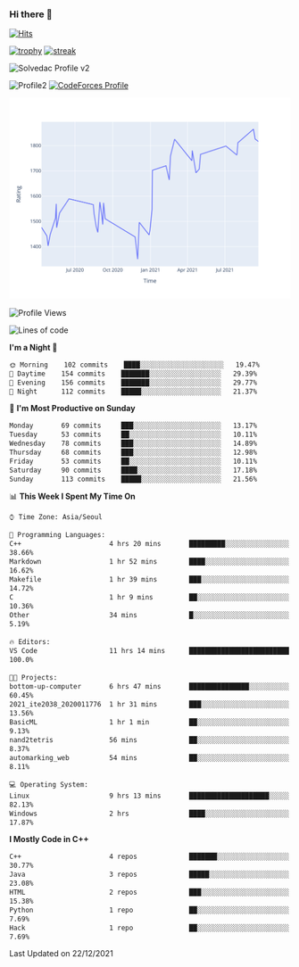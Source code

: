 ### Hi there 👋

<!--
**ingyu1008/ingyu1008** is a ✨ _special_ ✨ repository because its `README.md` (this file) appears on your GitHub profile.

Here are some ideas to get you started:

- 🔭 I’m currently working on ...
- 🌱 I’m currently learning ...
- 👯 I’m looking to collaborate on ...
- 🤔 I’m looking for help with ...
- 💬 Ask me about ...
- 📫 How to reach me: ...
- 😄 Pronouns: ...
- ⚡ Fun fact: ...
[![Github Profile](https://github-readme-stats.vercel.app/api?username=ingyu1008&count_private=true&hide=contribs,prs&show_icons=true&theme=vue-dark)](https://github.com/ingyu1008)  
-->
[![Hits](https://hits.seeyoufarm.com/api/count/incr/badge.svg?url=https%3A%2F%2Fgithub.com%2Fingyu1008)](https://github.com/ingyu1008)

[![trophy](https://github-profile-trophy.vercel.app/?username=ingyu1008&row=2&column=3&theme=flat)](https://github.com/ryo-ma/github-profile-trophy)
[![streak](https://github-readme-streak-stats.herokuapp.com/?user=ingyu1008)](https://github.com/ingyu1008)

<!-- ![Solvedac Profile](http://mazassumnida.wtf/api/v2/generate_badge?boj=ingyu1008) -->
![Solvedac Profile v2](https://github-readme-solvedac.hyp3rflow.vercel.app/api/?handle=ingyu1008)

![Profile2](https://github-readme-stats.vercel.app/api?username=ingyu1008&show_icons=true&hide_border=true&count_private=true)
[![CodeForces Profile](http://cf.leed.at?id=MatWhyTle)](https://codeforces.com/profile/MatWhyTle)

![Codeforces Graph](https://github.com/ingyu1008/Algorithm-Problem-Solving/blob/master/cfStats.svg)

<!--START_SECTION:waka-->
![Profile Views](http://img.shields.io/badge/Profile%20Views-6-blue)

![Lines of code](https://img.shields.io/badge/From%20Hello%20World%20I%27ve%20Written-199%20Thousand%20lines%20of%20code-blue)

**I'm a Night 🦉** 

```text
🌞 Morning    102 commits    ████░░░░░░░░░░░░░░░░░░░░░   19.47% 
🌆 Daytime    154 commits    ███████░░░░░░░░░░░░░░░░░░   29.39% 
🌃 Evening    156 commits    ███████░░░░░░░░░░░░░░░░░░   29.77% 
🌙 Night      112 commits    █████░░░░░░░░░░░░░░░░░░░░   21.37%

```
📅 **I'm Most Productive on Sunday** 

```text
Monday       69 commits     ███░░░░░░░░░░░░░░░░░░░░░░   13.17% 
Tuesday      53 commits     ██░░░░░░░░░░░░░░░░░░░░░░░   10.11% 
Wednesday    78 commits     ███░░░░░░░░░░░░░░░░░░░░░░   14.89% 
Thursday     68 commits     ███░░░░░░░░░░░░░░░░░░░░░░   12.98% 
Friday       53 commits     ██░░░░░░░░░░░░░░░░░░░░░░░   10.11% 
Saturday     90 commits     ████░░░░░░░░░░░░░░░░░░░░░   17.18% 
Sunday       113 commits    █████░░░░░░░░░░░░░░░░░░░░   21.56%

```


📊 **This Week I Spent My Time On** 

```text
⌚︎ Time Zone: Asia/Seoul

💬 Programming Languages: 
C++                      4 hrs 20 mins       █████████░░░░░░░░░░░░░░░░   38.66% 
Markdown                 1 hr 52 mins        ████░░░░░░░░░░░░░░░░░░░░░   16.62% 
Makefile                 1 hr 39 mins        ███░░░░░░░░░░░░░░░░░░░░░░   14.72% 
C                        1 hr 9 mins         ██░░░░░░░░░░░░░░░░░░░░░░░   10.36% 
Other                    34 mins             █░░░░░░░░░░░░░░░░░░░░░░░░   5.19%

🔥 Editors: 
VS Code                  11 hrs 14 mins      █████████████████████████   100.0%

🐱‍💻 Projects: 
bottom-up-computer       6 hrs 47 mins       ███████████████░░░░░░░░░░   60.45% 
2021_ite2038_2020011776  1 hr 31 mins        ███░░░░░░░░░░░░░░░░░░░░░░   13.56% 
BasicML                  1 hr 1 min          ██░░░░░░░░░░░░░░░░░░░░░░░   9.13% 
nand2tetris              56 mins             ██░░░░░░░░░░░░░░░░░░░░░░░   8.37% 
automarking_web          54 mins             ██░░░░░░░░░░░░░░░░░░░░░░░   8.11%

💻 Operating System: 
Linux                    9 hrs 13 mins       ████████████████████░░░░░   82.13% 
Windows                  2 hrs               ████░░░░░░░░░░░░░░░░░░░░░   17.87%

```

**I Mostly Code in C++** 

```text
C++                      4 repos             ███████░░░░░░░░░░░░░░░░░░   30.77% 
Java                     3 repos             █████░░░░░░░░░░░░░░░░░░░░   23.08% 
HTML                     2 repos             ███░░░░░░░░░░░░░░░░░░░░░░   15.38% 
Python                   1 repo              ██░░░░░░░░░░░░░░░░░░░░░░░   7.69% 
Hack                     1 repo              ██░░░░░░░░░░░░░░░░░░░░░░░   7.69%

```



 Last Updated on 22/12/2021
<!--END_SECTION:waka-->
